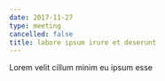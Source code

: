 ```yaml
---
date: 2017-11-27
type: meeting
cancelled: false
title: labore ipsum irure et deserunt
---
```

Lorem velit cillum minim eu ipsum esse
